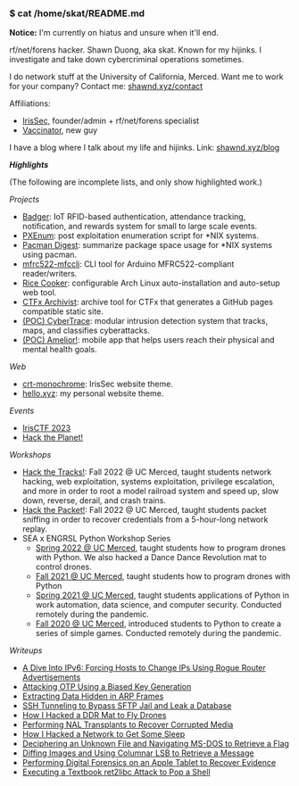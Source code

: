 ### $ cat /home/skat/README.md

**Notice:** I'm currently on hiatus and unsure when it'll end.

rf/net/forens hacker. Shawn Duong, aka skat. Known for my hijinks. I investigate and take down cybercriminal operations sometimes.

I do network stuff at the University of California, Merced. Want me to work for your company? Contact me: [shawnd.xyz/contact](https://shawnd.xyz/contact)

Affiliations:
- [IrisSec](https://irissec.xyz/), founder/admin + rf/net/forens specialist
- [Vaccinator](https://vaccinator.tech/), new guy

I have a blog where I talk about my life and hijinks. Link: [shawnd.xyz/blog](https://shawnd.xyz/blog)

***Highlights***

(The following are incomplete lists, and only show highlighted work.)

*Projects*
- [Badger](https://badger.shawnd.xyz/): IoT RFID-based authentication, attendance tracking, notification, and rewards system for small to large scale events.
- [PXEnum](https://github.com/shawnduong/PXEnum): post exploitation enumeration script for \*NIX systems.
- [Pacman Digest](https://github.com/shawnduong/pacman-digest): summarize package space usage for \*NIX systems using pacman.
- [mfrc522-mfccli](https://github.com/shawnduong/mfrc522-mfccli): CLI tool for Arduino MFRC522-compliant reader/writers.
- [Rice Cooker](https://github.com/shawnduong/rice-cooker): configurable Arch Linux auto-installation and auto-setup web tool.
- [CTFx Archivist](https://github.com/IrisSec/ctfx-archivist): archive tool for CTFx that generates a GitHub pages compatible static site.
- [(POC) CyberTrace](https://github.com/shawnduong/CyberTrace-poc): modular intrusion detection system that tracks, maps, and classifies cyberattacks.
- [(POC) Amelior!](https://github.com/shawnduong/amelior-poc): mobile app that helps users reach their physical and mental health goals.

*Web*
- [crt-monochrome](https://github.com/shawnduong/crt-monochrome): IrisSec website theme.
- [hello.xyz](https://github.com/shawnduong/hello.xyz): my personal website theme.

*Events*
- [IrisCTF 2023](https://2023.irisc.tf/)
- [Hack the Planet!](https://hacktheplanet.shawnd.xyz/)

*Workshops*
- [Hack the Tracks!](https://github.com/shawnduong/Hack-the-Tracks): Fall 2022 @ UC Merced, taught students network hacking, web exploitation, systems exploitation, privilege escalation, and more in order to root a model railroad system and speed up, slow down, reverse, derail, and crash trains.
- [Hack the Packet!](https://github.com/shawnduong/Hack-the-Packet): Fall 2022 @ UC Merced, taught students packet sniffing in order to recover credentials from a 5-hour-long network replay.
- SEA x ENGRSL Python Workshop Series
  - [Spring 2022 @ UC Merced](https://github.com/shawnduong/2022-Spring-SEA-x-ENGRSL-Python-Workshop-Series), taught students how to program drones with Python. We also hacked a Dance Dance Revolution mat to control drones.
  - [Fall 2021 @ UC Merced](https://github.com/shawnduong/2021-Fall-SEA-x-ENGRSL-Python-Workshop-Series), taught students how to program drones with Python
  - [Spring 2021 @ UC Merced](https://github.com/shawnduong/2021-Spring-UCM-ESL-Python-Workshop), taught students applications of Python in work automation, data science, and computer security. Conducted remotely during the pandemic.
  - [Fall 2020 @ UC Merced](https://github.com/shawnduong/2020-Fall-UCM-ESL-Python-Workshop), introduced students to Python to create a series of simple games. Conducted remotely during the pandemic.

*Writeups*
- [A Dive Into IPv6: Forcing Hosts to Change IPs Using Rogue Router Advertisements](https://shawnd.xyz/blog/2022-08-11/A-Dive-Into-IPv6-Forcing-Hosts-to-Change-IPs-Using-Rogue-Router-Advertisements)
- [Attacking OTP Using a Biased Key Generation](https://shawnd.xyz/blog/2022-08-04/Attacking-OTP-Using-a-Biased-Key-Generation)
- [Extracting Data Hidden in ARP Frames](https://shawnd.xyz/blog/2022-07-28/Extracting-Data-Hidden-in-ARP-Frames)
- [SSH Tunneling to Bypass SFTP Jail and Leak a Database](https://shawnd.xyz/blog/2022-07-21/SSH-Tunneling-to-Bypass-SFTP-Jail-and-Leak-a-Database)
- [How I Hacked a DDR Mat to Fly Drones](https://shawnd.xyz/blog/2022-04-14/How-I-Hacked-a-DDR-Mat-to-Fly-Drones)
- [Performing NAL Transplants to Recover Corrupted Media](https://shawnd.xyz/blog/2022-02-17/Performing-NAL-Transplants-to-Recover-Corrupted-Media)
- [How I Hacked a Network to Get Some Sleep](https://shawnd.xyz/blog/2022-02-10/How-I-Hacked-a-Network-to-Get-Some-Sleep)
- [Deciphering an Unknown File and Navigating MS-DOS to Retrieve a Flag](https://shawnd.xyz/blog/2021-08-19/Deciphering-an-Unknown-File-and-Navigating-MS-DOS-to-Retrieve-a-Flag)
- [Diffing Images and Using Columnar LSB to Retrieve a Message](https://shawnd.xyz/blog/2021-08-12/Diffing-Images-and-Using-Columnar-LSB-to-Retrieve-a-Message)
- [Performing Digital Forensics on an Apple Tablet to Recover Evidence](https://shawnd.xyz/blog/2021-08-05/Performing-Digital-Forensics-on-an-Apple-Tablet-to-Recover-Evidence)
- [Executing a Textbook ret2libc Attack to Pop a Shell](https://shawnd.xyz/blog/2021-07-15/Executing-a-Textbook-ret2libc-Attack-to-Pop-a-Shell)
